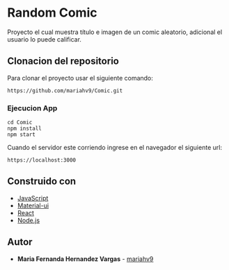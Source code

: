 # Random Comic

Proyecto el cual muestra título e imagen de un comic aleatorio, adicional el usuario lo puede calificar.

## Clonacion del repositorio 

Para clonar el proyecto usar el siguiente comando:

```
https://github.com/mariahv9/Comic.git
```

### Ejecucion App

```
cd Comic
npm install
npm start
```
Cuando el servidor este corriendo ingrese en el navegador el siguiente url:

```
https://localhost:3000
```

## Construido con 

* [JavaScript](https://www.javascript.com)
* [Material-ui](https://material-ui.com/es/)
* [React](https://es.reactjs.org)
* [Node.js](https://nodejs.org/es/)

## Autor

* **Maria Fernanda Hernandez Vargas** - [mariahv9](https://github.com/mariahv9)
